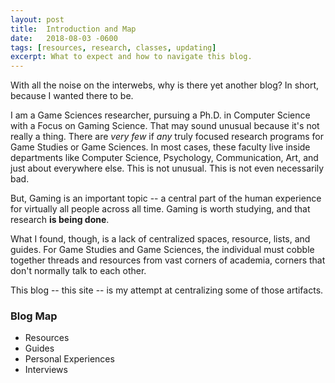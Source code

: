 ```yaml
---
layout: post
title:  Introduction and Map
date:   2018-08-03 -0600
tags: [resources, research, classes, updating]
excerpt: What to expect and how to navigate this blog.
---
```


With all the noise on the interwebs, why is there yet another blog? In short, because I wanted there to be.

I am a Game Sciences researcher, pursuing a Ph.D. in Computer Science with a Focus on Gaming Science.
That may sound unusual because it's not really a thing. There are *very few* if *any* truly focused research programs for Game Studies or Game Sciences.
In most cases, these faculty live inside departments like Computer Science, Psychology, Communication, Art, and just about everywhere else.
This is not unusual. This is not even necessarily bad.

But, Gaming is an important topic -- a central part of the human experience for virtually all people across all time.
Gaming is worth studying, and that research **is being done**.

What I found, though, is a lack of centralized spaces, resource, lists, and guides.
For Game Studies and Game Sciences, the individual must cobble together threads and resources from vast corners of academia, corners that don't normally talk to each other.

This blog -- this site -- is my attempt at centralizing some of those artifacts.

### Blog Map
- Resources
- Guides
- Personal Experiences
- Interviews
